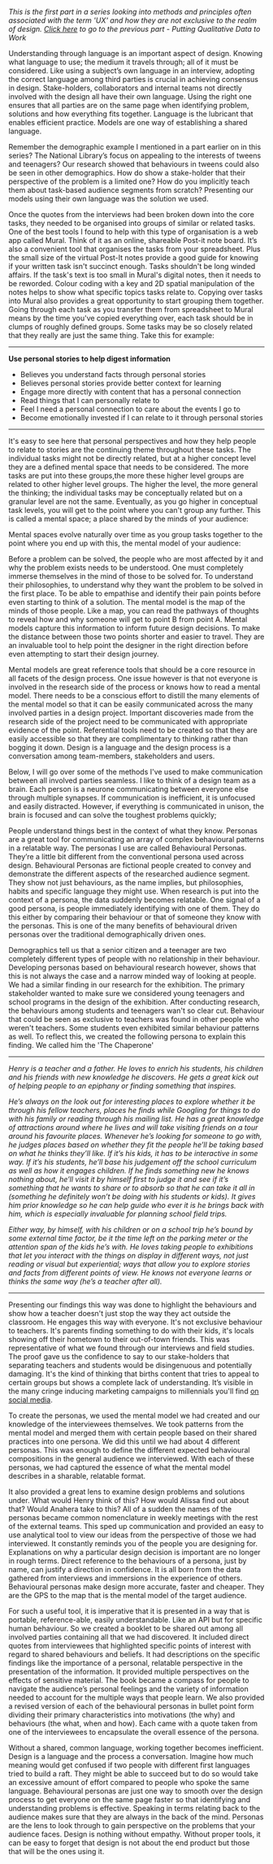 *This is the first part in a series looking into methods and principles often associated with the term 'UX' and how they are not exclusive to the realm of design. [Click here](#/thoughts/160926) to go to the previous part - Putting Qualitative Data to Work*

Understanding through language is an important aspect of design. Knowing what language to use; the medium it travels through; all of it must be considered. Like using a subject’s own language in an interview, adopting the correct language among third parties is crucial in achieving consensus in design. Stake-holders, collaborators and internal teams not directly involved with the design all have their own language. Using the right one ensures that all parties are on the same page when identifying problem, solutions and how everything fits together. Language is the lubricant that enables efficient practice. Models are one way of establishing a shared language.

Remember the demographic example I mentioned in a part earlier on in this series? The National Library’s focus on appealing to the interests of tweens and teenagers? Our research showed that behaviours in tweens could also be seen in other demographics. How do show a stake-holder that their perspective of the problem is a limited one? How do you implicitly teach them about task-based audience segments from scratch? Presenting our models using their own language was the solution we used.

Once the quotes from the interviews had been broken down into the core tasks, they needed to be organised into groups of similar or related tasks. One of the best tools I found to help with this type of organisation is a web app called Mural. Think of it as an online, shareable Post-it note board. It’s also a convenient tool that organises the tasks from your spreadsheet. Plus the small size of the virtual Post-It notes provide a good guide for knowing if your written task isn't succinct enough. Tasks shouldn't be long winded affairs. If the task's text is too small in Mural's digital notes, then it needs to be reworded. Colour coding with a key and 2D spatial manipulation of the notes helps to show what specific topics tasks relate to. Copying over tasks into Mural also provides a great opportunity to start grouping them together. Going through each task as you transfer them from spreadsheet to Mural means by the time you've copied everything over, each task should be in clumps of roughly defined groups. Some tasks may be so closely related that they really are just the same thing. Take this for example:

___

**Use personal stories to help digest information**

* Believes you understand facts through personal stories
* Believes personal stories provide better context for learning
* Engage more directly with content that has a personal connection
* Read things that I can personally relate to
* Feel I need a personal connection to care about the events I go to
* Become emotionally invested if I can relate to it through personal stories

___

It's easy to see here that personal perspectives and how they help people to relate to stories are the continuing theme throughout these tasks. The individual tasks might not be directly related, but at a higher concept level they are a defined mental space that needs to be considered. The more tasks are put into these groups,the more these higher level groups are related to other higher level groups. The higher the level, the more general the thinking; the individual tasks may be conceptually related but on a granular level are not the same. Eventually, as you go higher in conceptual task levels, you will get to the point where you can't group any further. This is called a mental space; a place shared by the minds of your audience:

<div class="gallery">
  <iron-image class="galleryItem" style="background-color: white" sizing="contain" preload fade src="/src/content/thoughts_items/161003/gallery/closeup-mental-model.png"></iron-image>
</div>

Mental spaces evolve naturally over time as you group tasks together to the point where you end up with this, the mental model of your audience:

<div class="gallery">
  <iron-image class="galleryItem" style="background-color: white" sizing="contain" preload fade src="/src/content/thoughts_items/161003/gallery/mural-mental-model.png"></iron-image>
</div>

Before a problem can be solved, the people who are most affected by it and why the problem exists needs to be understood. One must completely immerse themselves in the mind of those to be solved for. To understand their philosophies, to understand why they want the problem to be solved in the first place. To be able to empathise and identify their pain points before even starting to think of a solution. The mental model is the map of the minds of those people. Like a map, you can read the pathways of thoughts to reveal how and why someone will get to point B from point A. Mental models capture this information to inform future design decisions. To make the distance between those two points shorter and easier to travel. They are an invaluable tool to help point the designer in the right direction before even attempting to start their design journey.

Mental models are great reference tools that should be a core resource in all facets of the design process. One issue however is that not everyone is involved in the research side of the process or knows how to read a mental model. There needs to be a conscious effort to distill the many elements of the mental model so that it can be easily communicated across the many involved parties in a design project. Important discoveries made from the research side of the project need to be communicated with appropriate evidence of the point. Referential tools need to be created so that they are easily accessible so that they are complimentary to thinking rather than bogging it down. Design is a language and the design process is a conversation among team-members, stakeholders and users.

Below, I will go over some of the methods I've used to make communication between all involved parties seamless. I like to think of a design team as a brain. Each person is a neurone communicating between everyone else through multiple synapses. If communication is inefficient, it is unfocused and easily distracted. However, if everything is communicated in unison, the brain is focused and can solve the toughest problems quickly;

People understand things best in the context of what they know. Personas  are a great tool for communicating an array of complex behavioural patterns in a relatable way. The personas I use are called Behavioural Personas. They’re a little bit different from the conventional persona used across design. Behavioural Personas are fictional people created to convey and demonstrate the different aspects of the researched audience segment. They show not just behaviours, as the name implies, but philosophies, habits and specific language they might use. When research is put into the context of a persona, the data suddenly becomes relatable. One signal of a good persona, is people immediately identifying with one of them. They do this either by comparing their behaviour or that of someone they know with the personas. This is one of the many benefits of behavioural driven personas over the traditional demographically driven ones.

Demographics tell us that a senior citizen and a teenager are two completely different types of people with no relationship in their behaviour. Developing personas based on behavioural research however, shows that this is not always the case and a narrow minded way of looking at people. We had a similar finding in our research for the exhibition. The primary stakeholder wanted to make sure we considered young teenagers and school programs in the design of the exhibition. After conducting research, the behaviours among students and teenagers wan't so clear cut. Behaviour that could be seen as exclusive to teachers was found in other people who weren't teachers. Some students even exhibited similar behaviour patterns as well. To reflect this, we created the following persona to explain this finding. We called him the 'The Chaperone'

___

<div class="gallery">
  <iron-image class="galleryItem" style="background-color: white" sizing="contain" preload fade src="/src/content/thoughts_items/161003/gallery/chaperone.png"></iron-image>
</div>

*Henry is a teacher and a father. He loves to enrich his students, his children and his friends with new knowledge he discovers. He gets a great kick out of helping people to an epiphany or finding something that inspires.*

*He’s always on the look out for interesting places to explore whether it be through his fellow teachers, places he finds while Googling for things to do with his family or reading through his mailing list. He has a great knowledge of attractions around where he lives and will take visiting friends on a tour around his favourite places. Whenever he’s looking for someone to go with, he judges places based on whether they fit the people he’ll be taking based on what he thinks they’ll like. If it’s his kids, it has to be interactive in some way. If it’s his students, he’ll base his judgement off the school curriculum as well as how it engages children. If he finds something new he knows nothing about, he’ll visit it by himself first to judge it and see if it’s something that he wants to share or to absorb so that he can take it all in (something he definitely won’t be doing with his students or kids). It gives him prior knowledge so he can help guide who ever it is he brings back with him, which is especially invaluable for planning school field trips.*

*Either way, by himself, with his children or on a school trip he’s bound by some external time factor, be it the time left on the parking meter or the attention span of the kids he’s with. He loves taking people to exhibitions that let you interact with the things on display in different ways, not just reading or visual but experiential; ways that allow you to explore stories and facts from different points of view. He knows not everyone learns or thinks the same way (he’s a teacher after all).*

___

Presenting our findings this way was done to highlight the behaviours and show how a teacher doesn't just stop the way they act outside the classroom. He engages this way with everyone. It's not exclusive behaviour to teachers. It's parents finding something to do with their kids, it's locals showing off their hometown to their out-of-town friends. This was representative of what we found through our interviews and field studies. The proof gave us the confidence to say to our stake-holders that separating teachers and students would be disingenuous and potentially damaging. It's the kind of thinking that births content that tries to appeal to certain groups but shows a complete lack of understanding. It’s visible in the many cringe inducing marketing campaigns to millennials you'll find [on social media](https://www.reddit.com/r/HelloFellowKids).

To create the personas, we used the mental model we had created and our knowledge of the interviewees themselves. We took patterns from the mental model and merged them with certain people based on their shared practices into one persona. We did this until we had about 4 different personas. This was enough to define the different expected behavioural compositions in the general audience we interviewed. With each of these personas, we had captured the essence of what the mental model describes in a sharable, relatable format.

It also provided a great lens to examine design problems and solutions under. What would Henry think of this? How would Alissa find out about that? Would Anahera take to this? All of a sudden the names of the personas became common nomenclature in weekly meetings with the rest of the external teams. This sped up communication and provided an easy to use analytical tool to view our ideas from the perspective of those we had interviewed. It constantly reminds you of the people you are designing for. Explanations on why a particular design decision is important are no longer in rough terms. Direct reference to the behaviours of a persona, just by name, can justify a direction in confidence. It is all born from the data gathered from interviews and immersions in the experience of others. Behavioural personas make design more accurate, faster and cheaper. They are the GPS to the map that is the mental model of the target audience.

For such a useful tool, it is imperative that it is presented in a way that is portable, reference-able, easily understandable. Like an API but for specific human behaviour. So we created a booklet to be shared out among all involved parties containing all that we had discovered. It included direct quotes from interviewees that highlighted specific points of interest with regard to shared behaviours and beliefs. It had descriptions on the specific findings like the importance of a personal, relatable perspective in the presentation of the information. It provided multiple perspectives on the effects of sensitive material. The book became a compass for people to navigate the audience’s personal feelings and the variety of information needed to account for the multiple ways that people learn. We also provided a revised version of each of the behavioural personas in bullet point form dividing their primary characteristics into motivations (the why) and behaviours (the what, when and how). Each came with a quote taken from one of the interviewees to encapsulate the overall essence of the persona.

Without a shared, common language, working together becomes inefficient. Design is a language and the process a conversation. Imagine how much meaning would get confused if two people with different first languages tried to build a raft. They might be able to succeed but to do so would take an excessive amount of effort compared to people who spoke the same language. Behavioural personas are just one way to smooth over the design process to get everyone on the same page faster so that identifying and understanding problems is effective. Speaking in terms relating back to the audience makes sure that they are always in the back of the mind. Personas are the lens to look through to gain perspective on the problems that your audience faces. Design is nothing without empathy. Without proper tools, it can be easy to forget that design is not about the end product but those that will be the ones using it.
